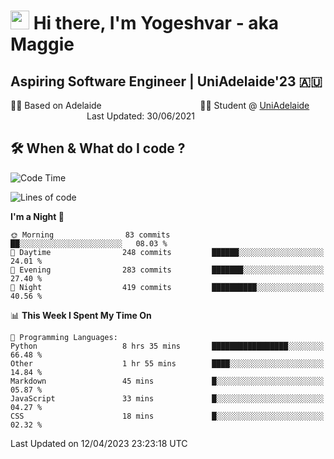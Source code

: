 <h1><img src="https://emojis.slackmojis.com/emojis/images/1531849430/4246/blob-sunglasses.gif?1531849430" width="30"/> Hi there, I'm Yogeshvar - aka Maggie</h1>

## Aspiring Software Engineer | UniAdelaide'23 🇦🇺  
🏂🏻  Based on Adelaide &nbsp;&nbsp;&nbsp;&nbsp;&nbsp;&nbsp;&nbsp;&nbsp;&nbsp;&nbsp;&nbsp;&nbsp;&nbsp;&nbsp;&nbsp;&nbsp;&nbsp;&nbsp;&nbsp;&nbsp;&nbsp;&nbsp;&nbsp;&nbsp;&nbsp;&nbsp;&nbsp;&nbsp;&nbsp;&nbsp;&nbsp;&nbsp;&nbsp;&nbsp;&nbsp;&nbsp;&nbsp;&nbsp;&nbsp;👨‍💻 Student @ [UniAdelaide](https://www.adelaide.edu.au)   &nbsp;&nbsp;&nbsp;&nbsp;&nbsp;&nbsp;&nbsp;&nbsp;&nbsp;&nbsp;&nbsp;&nbsp;&nbsp;&nbsp;&nbsp;&nbsp;&nbsp;&nbsp;&nbsp;&nbsp;&nbsp;&nbsp;&nbsp;&nbsp;&nbsp;&nbsp;&nbsp;&nbsp;&nbsp;&nbsp;&nbsp;Last Updated: 30/06/2021

## 🛠 When & What do I code ?  

<!--START_SECTION:waka-->
![Code Time](http://img.shields.io/badge/Code%20Time-2%2C080%20hrs%2027%20mins-blue)

![Lines of code](https://img.shields.io/badge/From%20Hello%20World%20I%27ve%20Written-3.5%20million%20lines%20of%20code-blue)

**I'm a Night 🦉** 

```text
🌞 Morning                83 commits          ██░░░░░░░░░░░░░░░░░░░░░░░   08.03 % 
🌆 Daytime                248 commits         ██████░░░░░░░░░░░░░░░░░░░   24.01 % 
🌃 Evening                283 commits         ███████░░░░░░░░░░░░░░░░░░   27.40 % 
🌙 Night                  419 commits         ██████████░░░░░░░░░░░░░░░   40.56 % 
```


📊 **This Week I Spent My Time On** 

```text
💬 Programming Languages: 
Python                   8 hrs 35 mins       █████████████████░░░░░░░░   66.48 % 
Other                    1 hr 55 mins        ████░░░░░░░░░░░░░░░░░░░░░   14.84 % 
Markdown                 45 mins             █░░░░░░░░░░░░░░░░░░░░░░░░   05.87 % 
JavaScript               33 mins             █░░░░░░░░░░░░░░░░░░░░░░░░   04.27 % 
CSS                      18 mins             █░░░░░░░░░░░░░░░░░░░░░░░░   02.32 % 
```


 Last Updated on 12/04/2023 23:23:18 UTC
<!--END_SECTION:waka-->
